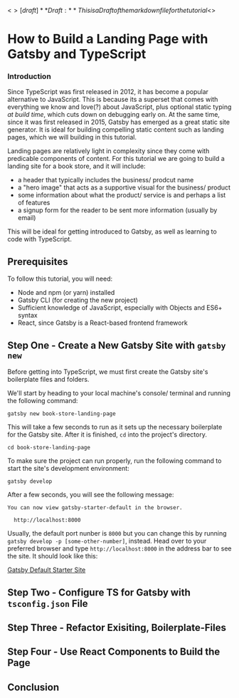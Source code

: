 <$>[draft]
**Draft:** This is a Draft of the markdown file for the tutorial
<$>
# How to Build a Landing Page with Gatsby and TypeScript

### Introduction
Since TypeScript was first released in 2012, it has become a popular alternative to JavaScript. This is because its a superset that comes with everything we know and love(?) about JavaScript, plus optional static typing *at build time*, which cuts down on debugging early on. At the same time, since it was first released in 2015, Gatsby has emerged as a great static site generator. It is ideal for building compelling static content such as landing pages, which we will building in this tutorial. 

Landing pages are relatively light in complexity since they come with predicable components of content. For this tutorial we are going to build a landing site for a book store, and it will include: 

* a header that typically includes the business/ prodcut name
* a "hero image" that acts as a supportive visual for the business/ product
* some information about what the product/ service is and perhaps a list of features
* a signup form for the reader to be sent more information (usually by email)

This will be ideal for getting introduced to Gatsby, as well as learning to code with TypeScript. 

## Prerequisites
To follow this tutorial, you will need: 

* Node and npm (or yarn) installed
* Gatsby CLI (for creating the new project)
* Sufficient knowledge of JavaScript, especially with Objects and ES6+ syntax
* React, since Gatsby is a React-based frontend framework

## Step One - Create a New Gatsby Site with `gatsby new`
Before getting into TypeScript, we must first create the Gatsby site's boilerplate files and folders. 

We'll start by heading to your local machine's console/ terminal and running the following command: 

```
gatsby new book-store-landing-page
```

This will take a few seconds to run as it sets up the necessary boilerplate for the Gatsby site. After it is finished, `cd` into the project's directory. 

```
cd book-store-landing-page
```

To make sure the project can run properly, run the following command to start the site's development environment: 

```
gatsby develop
```

After a few seconds, you will see the following message: 

```
You can now view gatsby-starter-default in the browser.

  http://localhost:8000
```

Usually, the default port nunber is `8000` but you can change this by running `gatsby develop -p [some-other-number]`, instead. Head over to your preferred browser and type `http://localhost:8000` in the address bar to see the site. It should look like this: 


[Gatsby Default Starter Site](/Users/brandondusch/Desktop/projects/book-store-landing-page/src/images/gatsby-default-starter-site.jpg)

## Step Two - Configure TS for Gatsby with `tsconfig.json` File

## Step Three - Refactor Exisiting, Boilerplate-Files

## Step Four - Use React Components to Build the Page

## Conclusion

